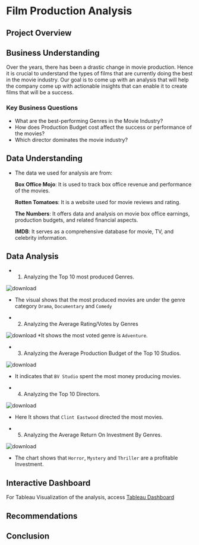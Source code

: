 # Film Production Analysis


## Project Overview




## Business Understanding

Over the years, there has been a drastic change in movie production. Hence it is crucial to understand the types of films that are currently doing the best in the movie industry. Our goal is to come up with an analysis that will help the company come up with actionable insights that can enable it to create films that will be a success.

### Key Business Questions
- What are the best-performing Genres in the Movie Industry?
- How does Production Budget cost affect the success or performance of the movies?
- Which director dominates the movie industry?
  
## Data Understanding
- The data we used for analysis are from:
    
    **Box Office Mojo**: It is used to track box office revenue and performance of the movies.
    
    **Rotten Tomatoes**: It is a website used for movie reviews and rating.
    
    **The Numbers**: It offers data and analysis on movie box office earnings, production budgets, and related financial aspects.
    
    **IMDB**: It serves as a comprehensive database for movie, TV, and celebrity information.


## Data Analysis

* 1. Analyzing the Top 10 most produced Genres.

![download](https://github.com/user-attachments/assets/51d227cb-9f5b-4eeb-8f39-49052d609038)
  * The visual shows that the most produced movies are under the genre category `Drama`, `Documentary` and `Comedy`

* 2. Analyzing the Average Rating/Votes by Genres
      
![download](https://github.com/user-attachments/assets/c21803d8-8500-4d0b-87aa-bb579451ea58)
  *It shows the most voted genre is `Adventure`.

* 3. Analyzing the Average Production Budget of the Top 10 Studios.
     
![download](https://github.com/user-attachments/assets/e50a369c-0ac6-4a9f-a40a-4f9f347cd7cc)
  * It indicates that `BV Studio` spent the most money producing movies.

* 4. Analyzing the Top 10 Directors.

![download](https://github.com/user-attachments/assets/c3b4086f-db26-4bc3-b272-d5fa0fcc0a6a)
  * Here It shows that `Clint Eastwood` directed the most movies.

* 5. Analyzing the Average Return On Investment By Genres.

![download](https://github.com/user-attachments/assets/caf74229-4e99-442f-9086-380dcf59e7b4)
  * The chart shows that `Horror`, `Mystery` and `Thriller` are a profitable Investment.

## Interactive Dashboard

For Tableau Visualization of the analysis, access [Tableau Dashboard](https://public.tableau.com/app/profile/vincent.bahati/viz/MovieAnalysis_17372942171870/Dashboard1)

## Recommendations



## Conclusion
